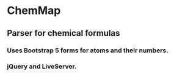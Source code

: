 # ChemMap

## Parser for chemical formulas 
### Uses Bootstrap 5 forms for atoms and their numbers.
### jQuery and LiveServer.